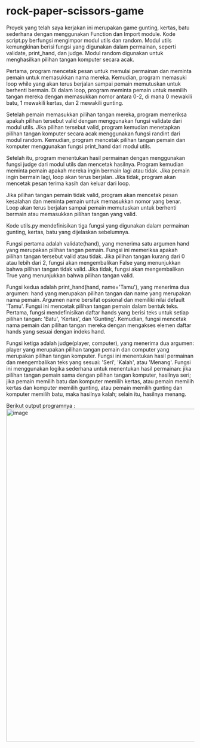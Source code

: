 # rock-paper-scissors-game
Proyek yang telah saya kerjakan ini merupakan game gunting, kertas, batu sederhana dengan menggunakan Function dan Import module. Kode script.py berfungsi mengimpor modul utils dan random. Modul utils kemungkinan berisi fungsi yang digunakan dalam permainan, seperti validate, print_hand, dan judge. Modul random digunakan untuk menghasilkan pilihan tangan komputer secara acak.

Pertama, program mencetak pesan untuk memulai permainan dan meminta pemain untuk memasukkan nama mereka. Kemudian, program memasuki loop while yang akan terus berjalan sampai pemain memutuskan untuk berhenti bermain. Di dalam loop, program meminta pemain untuk memilih tangan mereka dengan memasukkan nomor antara 0-2, di mana 0 mewakili batu, 1 mewakili kertas, dan 2 mewakili gunting.

Setelah pemain memasukkan pilihan tangan mereka, program memeriksa apakah pilihan tersebut valid dengan menggunakan fungsi validate dari modul utils. Jika pilihan tersebut valid, program kemudian menetapkan pilihan tangan komputer secara acak menggunakan fungsi randint dari modul random. Kemudian, program mencetak pilihan tangan pemain dan komputer menggunakan fungsi print_hand dari modul utils.

Setelah itu, program menentukan hasil permainan dengan menggunakan fungsi judge dari modul utils dan mencetak hasilnya. Program kemudian meminta pemain apakah mereka ingin bermain lagi atau tidak. Jika pemain ingin bermain lagi, loop akan terus berjalan. Jika tidak, program akan mencetak pesan terima kasih dan keluar dari loop.

Jika pilihan tangan pemain tidak valid, program akan mencetak pesan kesalahan dan meminta pemain untuk memasukkan nomor yang benar. Loop akan terus berjalan sampai pemain memutuskan untuk berhenti bermain atau memasukkan pilihan tangan yang valid.

Kode utils.py mendefinisikan tiga fungsi yang digunakan dalam permainan gunting, kertas, batu yang dijelaskan sebelumnya.

Fungsi pertama adalah validate(hand), yang menerima satu argumen hand yang merupakan pilihan tangan pemain. Fungsi ini memeriksa apakah pilihan tangan tersebut valid atau tidak. Jika pilihan tangan kurang dari 0 atau lebih dari 2, fungsi akan mengembalikan False yang menunjukkan bahwa pilihan tangan tidak valid. Jika tidak, fungsi akan mengembalikan True yang menunjukkan bahwa pilihan tangan valid.

Fungsi kedua adalah print_hand(hand, name='Tamu'), yang menerima dua argumen: hand yang merupakan pilihan tangan dan name yang merupakan nama pemain. Argumen name bersifat opsional dan memiliki nilai default 'Tamu'. Fungsi ini mencetak pilihan tangan pemain dalam bentuk teks. Pertama, fungsi mendefinisikan daftar hands yang berisi teks untuk setiap pilihan tangan: 'Batu', 'Kertas', dan 'Gunting'. Kemudian, fungsi mencetak nama pemain dan pilihan tangan mereka dengan mengakses elemen daftar hands yang sesuai dengan indeks hand.

Fungsi ketiga adalah judge(player, computer), yang menerima dua argumen: player yang merupakan pilihan tangan pemain dan computer yang merupakan pilihan tangan komputer. Fungsi ini menentukan hasil permainan dan mengembalikan teks yang sesuai: 'Seri', 'Kalah', atau 'Menang'. Fungsi ini menggunakan logika sederhana untuk menentukan hasil permainan: jika pilihan tangan pemain sama dengan pilihan tangan komputer, hasilnya seri; jika pemain memilih batu dan komputer memilih kertas, atau pemain memilih kertas dan komputer memilih gunting, atau pemain memilih gunting dan komputer memilih batu, maka hasilnya kalah; selain itu, hasilnya menang.

Berikut output programnya :
<img width="889" alt="image" src="https://github.com/CharlesD12/rock-paper-scissors-game/assets/78160523/398df63f-e8e6-4da7-836f-8d27b7e6421f">

